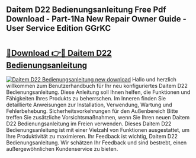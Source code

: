 ## Daitem D22 Bedienungsanleitung Free Pdf Download - Part-1Na New Repair Owner Guide - User Service Edition GGrKC

# <h2><a href="http://df5e5c.blite.top/?on=Daitem+D22+Bedienungsanleitung">🔗Download 👉🔴 Daitem D22 Bedienungsanleitung</a></h2>

[![Daitem D22 Bedienungsanleitung new download](https://i.imgur.com/lujVjoI.png)](http://df5e5c.blite.top/?on=Daitem+D22+Bedienungsanleitung)
Hallo und herzlich willkommen zum Benutzerhandbuch für Ihr neu konfiguriertes Daitem D22 Bedienungsanleitung. Diese Anleitung soll Ihnen helfen, die Funktionen und Fähigkeiten Ihres Produkts zu beherrschen. Im Inneren finden Sie detaillierte Anweisungen zur Installation, Verwendung, Wartung und Fehlerbehebung. Sicherheitsvorkehrungen für den Außenbereich Bitte treffen Sie zusätzliche Vorsichtsmaßnahmen, wenn Sie Ihren neuen Daitem D22 Bedienungsanleitung im Freien verwenden. Dieses Daitem D22 Bedienungsanleitung ist mit einer Vielzahl von Funktionen ausgestattet, um Ihre Produktivität zu maximieren. Ihr Feedback ist wichtig, Daitem D22 Bedienungsanleitung. Wir schätzen Ihr Feedback und sind bestrebt, einen außergewöhnlichen Kundenservice zu bieten.
